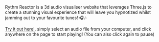 Rythm Reactor is a 3d audio visualiser website that leverages Three.js to create a stunning visual experience that will leave you hypnotized whilst jamming out to your favourite tunes! 🎧🎶


<a href="https://rythm-reactor.vercel.app/">Try it out here!</a>, simply select an audio file from your computer, and click anywhere on the page to start playing! (You can also click again to pause)

